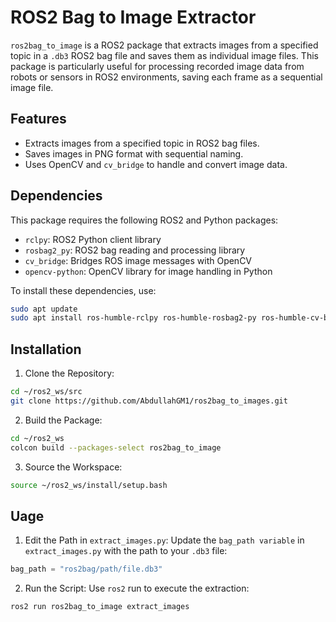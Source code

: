 # ROS2 Bag to Image Extractor

`ros2bag_to_image` is a ROS2 package that extracts images from a specified topic in a `.db3` ROS2 bag file and saves them as individual image files. This package is particularly useful for processing recorded image data from robots or sensors in ROS2 environments, saving each frame as a sequential image file.

## Features
- Extracts images from a specified topic in ROS2 bag files.
- Saves images in PNG format with sequential naming.
- Uses OpenCV and `cv_bridge` to handle and convert image data.

## Dependencies

This package requires the following ROS2 and Python packages:
- `rclpy`: ROS2 Python client library
- `rosbag2_py`: ROS2 bag reading and processing library
- `cv_bridge`: Bridges ROS image messages with OpenCV
- `opencv-python`: OpenCV library for image handling in Python

To install these dependencies, use:

```bash
sudo apt update
sudo apt install ros-humble-rclpy ros-humble-rosbag2-py ros-humble-cv-bridge python3-opencv
```

## Installation

1. Clone the Repository:
```bash
cd ~/ros2_ws/src
git clone https://github.com/AbdullahGM1/ros2bag_to_images.git
```

2. Build the Package:
```bash
cd ~/ros2_ws
colcon build --packages-select ros2bag_to_image
```

3. Source the Workspace:
```bash
source ~/ros2_ws/install/setup.bash
```

## Uage

1. Edit the Path in `extract_images.py`: Update the `bag_path variable` in `extract_images.py` with the path to your `.db3` file:
```python
bag_path = "ros2bag/path/file.db3"
```

2. Run the Script: Use `ros2` run to execute the extraction:
```bash
ros2 run ros2bag_to_image extract_images
```
